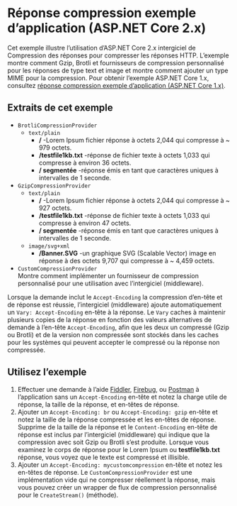 # <a name="response-compression-sample-application-aspnet-core-2x"></a>Réponse compression exemple d’application (ASP.NET Core 2.x)

Cet exemple illustre l’utilisation d’ASP.NET Core 2.x intergiciel de Compression des réponses pour compresser les réponses HTTP. L’exemple montre comment Gzip, Brotli et fournisseurs de compression personnalisé pour les réponses de type text et image et montre comment ajouter un type MIME pour la compression. Pour obtenir l’exemple ASP.NET Core 1.x, consultez [réponse compression exemple d’application (ASP.NET Core 1.x)](https://github.com/aspnet/AspNetCore.Docs/tree/master/aspnetcore/performance/response-compression/samples/1.x).

## <a name="examples-in-this-sample"></a>Extraits de cet exemple

* `BrotliCompressionProvider`
  * `text/plain`
    * **/** -Lorem Ipsum fichier réponse à octets 2,044 qui compresse à ~ 979 octets.
    * **/testfile1kb.txt** -réponse de fichier texte à octets 1,033 qui compresse à environ 36 octets.
    * **/ segmentée** -réponse émis en tant que caractères uniques à intervalles de 1 seconde.
* `GzipCompressionProvider`
  * `text/plain`
    * **/** -Lorem Ipsum fichier réponse à octets 2,044 qui compresse à ~ 927 octets.
    * **/testfile1kb.txt** -réponse de fichier texte à octets 1,033 qui compresse à environ 47 octets.
    * **/ segmentée** -réponse émis en tant que caractères uniques à intervalles de 1 seconde.
  * `image/svg+xml`
    * **/Banner.SVG** -un graphique SVG (Scalable Vector) image en réponse à des octets 9,707 qui compresse à ~ 4,459 octets.
* `CustomCompressionProvider`<br>Montre comment implémenter un fournisseur de compression personnalisé pour une utilisation avec l’intergiciel (middleware).

Lorsque la demande inclut le `Accept-Encoding` la compression d’en-tête et de réponse est réussie, l’intergiciel (middleware) ajoute automatiquement un `Vary: Accept-Encoding` en-tête à la réponse. Le `Vary` caches à maintenir plusieurs copies de la réponse en fonction des valeurs alternatives de demande à l’en-tête `Accept-Encoding`, afin que les deux un compressé (Gzip ou Brotli) et de la version non compressée sont stockés dans les caches pour les systèmes qui peuvent accepter le compressé ou la réponse non compressée.

## <a name="use-the-sample"></a>Utilisez l’exemple

1. Effectuer une demande à l’aide [Fiddler](http://www.telerik.com/fiddler), [Firebug](http://getfirebug.com/), ou [Postman](https://www.getpostman.com/) à l’application sans un `Accept-Encoding` en-tête et notez la charge utile de réponse, la taille de la réponse, et en-têtes de réponse.
1. Ajouter un `Accept-Encoding: br` ou `Accept-Encoding: gzip` en-tête et notez la taille de la réponse compressée et les en-têtes de réponse. Supprime de la taille de la réponse et le `Content-Encoding` en-tête de réponse est inclus par l’intergiciel (middleware) qui indique que la compression avec soit Gzip ou Brotli s’est produite. Lorsque vous examinez le corps de réponse pour le Lorem Ipsum ou **testfile1kb.txt** réponse, vous voyez que le texte est compressé et illisible.
1. Ajouter un `Accept-Encoding: mycustomcompression` en-tête et notez les en-têtes de réponse. Le `CustomCompressionProvider` est une implémentation vide qui ne compresser réellement la réponse, mais vous pouvez créer un wrapper de flux de compression personnalisé pour le `CreateStream()` (méthode).
